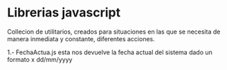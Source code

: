 # Librerias javascript
Collecion de utilitarios, creados para situaciones en las que se necesita de manera inmediata y constante, diferentes acciones.

1.- FechaActua.js esta nos devuelve la fecha actual del sistema dado un formato x dd/mm/yyyy 
